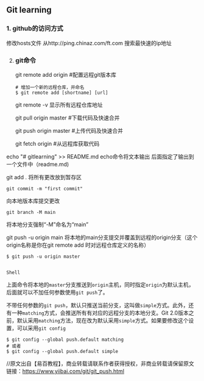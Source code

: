 ## Git learning

### 1. github的访问方式

修改hosts文件 从http://ping.chinaz.com/ft.com 搜索最快速的ip地址

2. ### git命令

   git remote add origin #配置远程git版本库

   ```
   # 增加一个新的远程仓库，并命名
   $ git remote add [shortname] [url]
   ```
   
   git remote -v 显示所有远程仓库地址
   
   git pull origin master #下载代码及快速合并
   
   git push origin master #上传代码及快速合并
   
   git fetch origin		#从远程库获取代码

echo "# gitlearning" >> README.md  echo命令将文本输出  后面指定了输出到一个文件中（readme.md)

git add .  将所有更改放到暂存区

```git
git commit -m "first commit"
```

向本地版本库提交更改

```
git branch -M main
```

将本地分支强制“-M”命名为“main”

git push -u origin main 将本地的main分支提交并覆盖到远程的origin分支（这个origin名称是你在git remote add 时对远程仓库定义的名称）





```shell
$ git push -u origin master


Shell
```

上面命令将本地的`master`分支推送到`origin`主机，同时指定`origin`为默认主机，后面就可以不加任何参数使用`git push`了。

不带任何参数的`git push`，默认只推送当前分支，这叫做`simple`方式。此外，还有一种`matching`方式，会推送所有有对应的远程分支的本地分支。Git 2.0版本之前，默认采用`matching`方法，现在改为默认采用`simple`方式。如果要修改这个设置，可以采用`git config`

```shell
$ git config --global push.default matching
# 或者
$ git config --global push.default simple
```

//原文出自【易百教程】，商业转载请联系作者获得授权，非商业转载请保留原文链接：https://www.yiibai.com/git/git_push.html 

